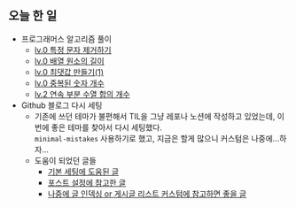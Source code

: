 ## 오늘 한 일
- 프로그래머스 알고리즘 풀이
	- [lv.0 특정 문자 제거하기](https://school.programmers.co.kr/learn/courses/30/lessons/120826)
	- [lv.0 배열 원소의 길이](https://github.com/makepin2r/TIL/blob/main/Algorithm/js/programmers_120854.md)
	- [lv.0 최댓값 만들기(1)](https://github.com/makepin2r/TIL/blob/main/Algorithm/js/programmers_120847.md)
	- [lv.0 중복된 숫자 개수](https://github.com/makepin2r/TIL/blob/main/Algorithm/js/programmers_120583.md)
	- [lv.2 연속 부분 수열 합의 개수](https://github.com/makepin2r/TIL/blob/main/Algorithm/js/programmers_131701.md)
- Github 블로그 다시 세팅
	- 기존에 쓰던 테마가 불편해서 TIL을 그냥 레포나 노션에 작성하고 있었는데, 이번에 좋은 테마를 찾아서 다시 세팅했다.  
	  `minimal-mistakes` 사용하기로 했고, 지금은 할게 많으니 커스텀은 나중에...하자...
   	- 도움이 되었던 글들
   		- [기본 세팅에 도움된 글](https://velog.io/@sugar_ghost/%EA%B9%83%ED%97%88%EB%B8%8C-%EB%B8%94%EB%A1%9C%EA%B7%B8Jekyll-minimal-mistakes%EA%B8%B0%EC%B4%88-%EC%84%A4%EC%B9%98)
   	 	- [포스트 설정에 참고한 글](https://eona1301.github.io/github_blog/GithubBlog-Posting/)
   	  	- [나중에 글 인덱싱 or 게시글 리스트 커스텀에 참고하면 좋을 글](https://ansohxxn.github.io/blog/category/)
